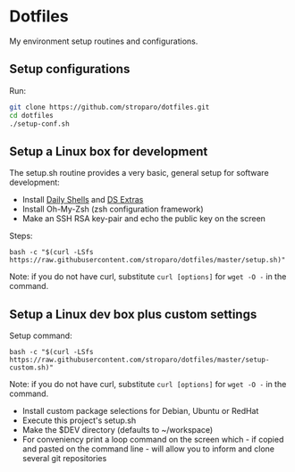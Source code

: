 # Dotfiles

My environment setup routines and configurations.

## Setup configurations

Run:

```bash
git clone https://github.com/stroparo/dotfiles.git
cd dotfiles
./setup-conf.sh
```

## Setup a Linux box for development

The setup.sh routine provides a very basic, general setup for software development:

* Install [Daily Shells](http://stroparo.github.io/ds/) and [DS Extras](https://github.com/stroparo/ds-extras)
* Install Oh-My-Zsh (zsh configuration framework)
* Make an SSH RSA key-pair and echo the public key on the screen

Steps:

```
bash -c "$(curl -LSfs https://raw.githubusercontent.com/stroparo/dotfiles/master/setup.sh)"
```

Note: if you do not have curl, substitute ```curl [options]``` for ```wget -O -``` in the command.

## Setup a Linux dev box plus custom settings

Setup command:

```
bash -c "$(curl -LSfs https://raw.githubusercontent.com/stroparo/dotfiles/master/setup-custom.sh)"
```

Note: if you do not have curl, substitute ```curl [options]``` for ```wget -O -``` in the command.

* Install custom package selections for Debian, Ubuntu or RedHat
* Execute this project's setup.sh
* Make the $DEV directory (defaults to ~/workspace)
* For conveniency print a loop command on the screen which - if copied and pasted on the command line - will allow you to inform and clone several git repositories

